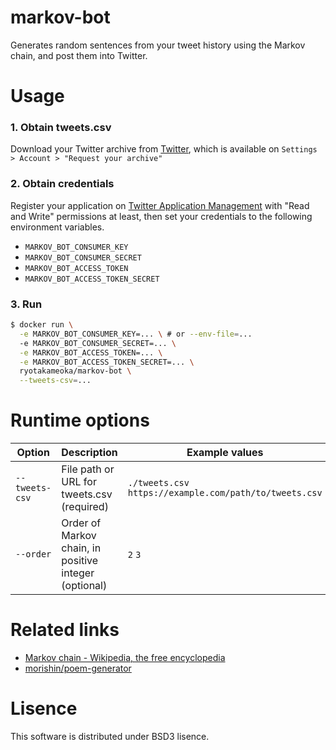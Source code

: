 # markov-bot

Generates random sentences from your tweet history using the Markov chain, and post them into Twitter.

# Usage

### 1. Obtain tweets.csv

Download your Twitter archive from [Twitter](https://twitter.com/), which is available on `Settings > Account > "Request your archive"`

### 2. Obtain credentials

Register your application on [Twitter Application Management](https://apps.twitter.com/) with "Read and Write" permissions at least, then set your credentials to the following environment variables.

- `MARKOV_BOT_CONSUMER_KEY`
- `MARKOV_BOT_CONSUMER_SECRET`
- `MARKOV_BOT_ACCESS_TOKEN`
- `MARKOV_BOT_ACCESS_TOKEN_SECRET`

### 3. Run

```sh
$ docker run \
  -e MARKOV_BOT_CONSUMER_KEY=... \ # or --env-file=...
  -e MARKOV_BOT_CONSUMER_SECRET=... \
  -e MARKOV_BOT_ACCESS_TOKEN=... \
  -e MARKOV_BOT_ACCESS_TOKEN_SECRET=... \
  ryotakameoka/markov-bot \
  --tweets-csv=...
```

# Runtime options

Option | Description | Example values
--- | --- | ---
`--tweets-csv` | File path or URL for tweets.csv (required) | `./tweets.csv` `https://example.com/path/to/tweets.csv`
`--order` | Order of Markov chain, in positive integer (optional) | `2` `3`

# Related links

- [Markov chain - Wikipedia, the free encyclopedia](https://en.wikipedia.org/wiki/Markov_chain)
- [morishin/poem-generator](https://github.com/morishin/poem-generator)

# Lisence

This software is distributed under BSD3 lisence.
